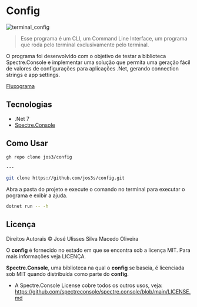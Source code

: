 # Config

![terminal_config](https://github.com/jos3s/config/assets/50359547/6760e72b-da75-4031-b757-dcd7c977816a)


 > Esse programa é um CLI, um Command Line Interface, um programa que roda pelo terminal exclusivamente pelo terminal.

O programa foi desenvolvido com o objetivo de testar a biblioteca Spectre.Console e implementar uma solução que permita uma geração fácil de valores de configurações para aplicações .Net, gerando connection strings e app settings.

[Fluxograma](https://whimsical.com/config-LCPMnRCLfhPL9kvzyhFxyt)

## Tecnologias

- .Net 7
- [Spectre.Console](https://spectreconsole.net)

## Como Usar

```bash
gh repo clone jos3/config

---

git clone https://github.com/jos3s/config.git

```

Abra a pasta do projeto e execute o comando no terminal para executar o pograma e exibir a ajuda.

```bash
dotnet run -- -h
```

## Licença
Direitos Autorais © José Ulisses Silva Macedo Oliveira

O **config** é fornecido no estado em que se encontra sob a licença MIT. Para mais informações veja LICENÇA.

**Spectre.Console**, uma biblioteca na qual o **config** se baseia, é licenciada sob MIT quando distribuída como parte do **config**. 
- A Spectre.Console License cobre todos os outros usos, veja: https://github.com/spectreconsole/spectre.console/blob/main/LICENSE.md
